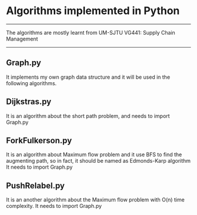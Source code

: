 # Algorithms implemented in Python
_____________________________________
The algorithms are mostly learnt from UM-SJTU VG441: Supply Chain Management
_____________________________________

## Graph.py
It implements my own graph data structure and it will be used in the following algorithms.

## Dijkstras.py
It is an algorithm about the short path problem, and needs to import Graph.py

## ForkFulkerson.py
It is an algorithm about Maximum flow problem and it use BFS to find the augmenting path, so in fact, it should be named as Edmonds-Karp algorithm
It needs to import Graph.py

## PushRelabel.py
It is an another algorithm about the Maximum flow problem with O(n) time complexity.
It needs to import Graph.py
